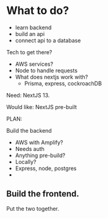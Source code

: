 # What to do?

- learn backend
- build an api
- connect api to a database


Tech to get there?

- AWS services?
- Node to handle requests
- What does nextjs work with?
  - Prisma, express, cockroachDB

Need: NextJS 13.

Would like:
NextJS pre-built


PLAN:

Build the backend

  - AWS with Amplify?
  - Needs auth
  - Anything pre-build?
  - Locally?
  - Express, node, postgres
  -
Build the frontend.
  -
Put the two together.
